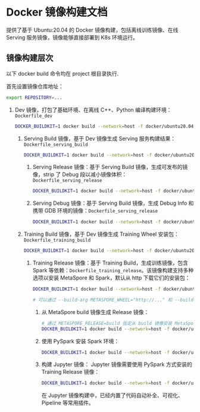 # Docker 镜像构建文档

提供了基于 Ubuntu:20.04 的 Docker 镜像构建，包括离线训练镜像、在线 Serving 服务镜像，镜像能够直接部署到 K8s 环境运行。

## 镜像构建层次
以下 docker build 命令均在 project 根目录执行.

首先设置镜像仓库地址：

```bash
export REPOSITORY=...
```

1. Dev 镜像，打包了基础环境、在离线 C++、Python 编译构建环境：`Dockerfile_dev`
    ```bash
    DOCKER_BUILDKIT=1 docker build --network=host -f docker/ubuntu20.04/Dockerfile_dev -t $REPOSITORY/metaspore-dev:v1.0.0 .
    ```

    1. Serving Build 镜像，基于 Dev 镜像生成 Serving 服务构建结果：`Dockerfile_serving_build`
        ```bash
        DOCKER_BUILDKIT=1 docker build --network=host -f docker/ubuntu20.04/Dockerfile_serving_build --build-arg DEV_IMAGE=$REPOSITORY/metaspore-dev:v1.0.0 -t $REPOSITORY/metaspore-serving-build:v1.0.0 .
        ```
        1. Serving Release 镜像：基于 Serving Build 镜像，生成可发布的镜像，strip 了 Debug 段以减小镜像体积：`Dockerfile_serving_release`
            ```bash
            DOCKER_BUILDKIT=1 docker build --network=host -f docker/ubuntu20.04/Dockerfile_serving_release --build-arg BUILD_IMAGE=$REPOSITORY/metaspore-serving-build:v1.0.0 -t $REPOSITORY/metaspore-serving-release:v1.0.0 --target serving_release .
            ```
        1. Serving Debug 镜像：基于 Serving Build 镜像，生成 Debug Info 和携带 GDB 环境的镜像：`Dockerfile_serving_release`
            ```bash
            DOCKER_BUILDKIT=1 docker build --network=host -f docker/ubuntu20.04/Dockerfile_serving_release --build-arg BUILD_IMAGE=$REPOSITORY/metaspore-serving-build:v1.0.0 -t $REPOSITORY/metaspore-serving-debug:v1.0.0 --target serving_debug .
            ```

    1. Training Build 镜像，基于 Dev 镜像生成 Training Wheel 安装包：`Dockerfile_training_build`
        ```bash
        DOCKER_BUILDKIT=1 docker build --network=host -f docker/ubuntu20.04/Dockerfile_training_build --build-arg DEV_IMAGE=$REPOSITORY/metaspore-dev:v1.0.0 -t $REPOSITORY/metaspore-training-build:v1.0.0 .
        ```
        1. Training Release 镜像：基于 Training Build，生成训练镜像，包含 Spark 等依赖：`Dockerfile_training_release`。该镜像构建支持多种选项以安装 MetaSpore 和 Spark，默认从 http 下载它们的安装包：
            ```bash
            DOCKER_BUILDKIT=1 docker build --network=host -f docker/ubuntu20.04/Dockerfile_training_release -t $REPOSITORY/metaspore-training-release:v1.0.0 --target release .

            # 可以通过 --build-arg METASPORE_WHEEL="http://..." 和 --build-arg SPARK_FILE="http://" 来指定 MetaSpore 的 wheel 包路径和 Spark 的 tgz 安装包路径
            ```

            1. 从 MetaSpore build 镜像生成 Release 镜像：
                ```bash
                # 通过 METASPORE_RELEASE=build 指定从 build 镜像安装 MetaSpore，同时需要通过 METASPORE_BUILD_IMAGE 指定镜像名。
                DOCKER_BUILDKIT=1 docker build --network=host -f docker/ubuntu20.04/Dockerfile_training_release --build-arg METASPORE_RELEASE=build --build-arg METASPORE_BUILD_IMAGE=$REPOSITORY/metaspore-training-build:v1.0.0 -t $REPOSITORY/metaspore-training-release:v1.0.0 --target release .
                ```
            2. 使用 PySpark 安装 Spark 环境：
                ```bash
                DOCKER_BUILDKIT=1 docker build --network=host -f docker/ubuntu20.04/Dockerfile_training_release --build-arg METASPORE_RELEASE=build --build-arg METASPORE_BUILD_IMAGE=$REPOSITORY/metaspore-training-build:v1.0.0 --build-arg SPARK_RELEASE=pyspark --build-arg SPARK_FILE="pyspark==3.2.1" -t $REPOSITORY/metaspore-training-release:v1.0.0 --target release .
                ```
            3. 构建 Jupyter 镜像：
                Jupyter 镜像需要使用 PySpark 方式安装的 Training Release 镜像：
                ```bash
                DOCKER_BUILDKIT=1 docker build --network=host -f docker/ubuntu20.04/Dockerfile_jupyter --build-arg RELEASE_IMAGE=$REPOSITORY/metaspore-training-release:v1.0.0 -t $REPOSITORY/metaspore-training-jupyter:v1.0.0 docker/ubuntu20.04
                ```
                在 Jupyter 镜像构建中，已经内置了代码自动补全、可视化、Pipeline 等常用插件。